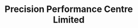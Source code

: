 ---
title: "Precision Performance Centre Limited"
url: /bungoma/precision-performance-centre-limited/
shop: car repair
---
